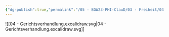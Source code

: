```yaml
---
{"dg-publish":true,"permalink":"/05 - BGW23-PHI-ClauD/03 - Freiheit/04 - Gerichtsverhandlung/","noteIcon":""}
---
```


![[04 - Gerichtsverhandlung.excalidraw.svg\|04 - Gerichtsverhandlung.excalidraw.svg]]


